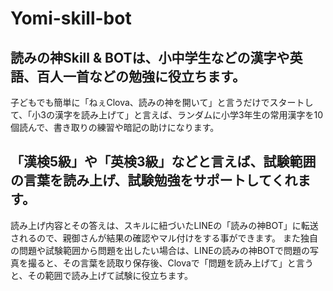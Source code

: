 # Yomi-skill-bot

## 読みの神Skill & BOTは、小中学生などの漢字や英語、百人一首などの勉強に役立ちます。
子どもでも簡単に「ねぇClova、読みの神を開いて」と言うだけでスタートして、「小3の漢字を読み上げて」と言えば、ランダムに小学3年生の常用漢字を10個読んで、書き取りの練習や暗記の助けになります。

## 「漢検5級」や「英検3級」などと言えば、試験範囲の言葉を読み上げ、試験勉強をサポートしてくれます。
読み上げ内容とその答えは、スキルに紐づいたLINEの「読みの神BOT」に転送されるので、親御さんが結果の確認やマル付けをする事ができます。
また独自の問題や試験範囲から問題を出したい場合は、LINEの読みの神BOTで問題の写真を撮ると、その言葉を読取り保存後、Clovaで「問題を読み上げて」と言うと、その範囲で読み上げて試験に役立ちます。
